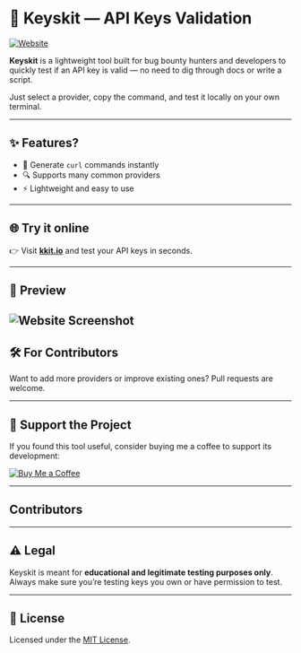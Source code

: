 # 🔐 Keyskit — API Keys Validation

[![Website](https://img.shields.io/badge/Visit-kkit.io-blue)](https://kkit.io)

**Keyskit** is a lightweight tool built for bug bounty hunters and developers to quickly test if an API key is valid — no need to dig through docs or write a script.

Just select a provider, copy the command, and test it locally on your own terminal.

---

## ✨ Features?

- 🧪 Generate `curl` commands instantly
- 🔍 Supports many common providers
- ⚡ Lightweight and easy to use

---

## 🌐 Try it online

👉 Visit [**kkit.io**](https://kkit.io) and test your API keys in seconds.

---

## 📸 Preview

![Website Screenshot](https://kkit.io/assets/images/RepoImg.png "Website Screenshot")
---

## 🛠️ For Contributors

Want to add more providers or improve existing ones? Pull requests are welcome.

---

## 💖 Support the Project

If you found this tool useful, consider buying me a coffee to support its development:

[![Buy Me a Coffee](https://img.shields.io/badge/Buy%20Me%20a%20Coffee-support-orange?logo=buy-me-a-coffee&style=flat-square)](https://www.buymeacoffee.com/kkit)

---
## Contributors

<!-- ALL-CONTRIBUTORS-LIST:START - Do not remove or modify this section -->
<!-- prettier-ignore-start -->
<!-- markdownlint-disable -->

<!-- markdownlint-restore -->
<!-- prettier-ignore-end -->

<!-- ALL-CONTRIBUTORS-LIST:END -->
---
## ⚠️ Legal

Keyskit is meant for **educational and legitimate testing purposes only**. Always make sure you’re testing keys you own or have permission to test.

---

## 📄 License

Licensed under the [MIT License](LICENSE).
